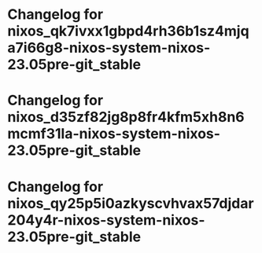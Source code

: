 # Changelog for nixos_qk7ivxx1gbpd4rh36b1sz4mjqa7i66g8-nixos-system-nixos-23.05pre-git_stable
# Changelog for nixos_d35zf82jg8p8fr4kfm5xh8n6mcmf31la-nixos-system-nixos-23.05pre-git_stable
# Changelog for nixos_qy25p5i0azkyscvhvax57djdar204y4r-nixos-system-nixos-23.05pre-git_stable
